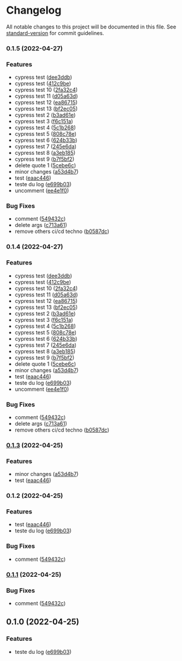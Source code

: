 # Changelog

All notable changes to this project will be documented in this file. See [standard-version](https://github.com/conventional-changelog/standard-version) for commit guidelines.

### 0.1.5 (2022-04-27)


### Features

* cypress test ([dee3ddb](https://github.com/WeeSi/nextMusic/commit/dee3ddb37c993a2f29743feb62276bc11837cdda))
* cypress test ([412c9be](https://github.com/WeeSi/nextMusic/commit/412c9bedc4ba6e0a19ca2ff33e83e39700975e4b))
* cypress test 10 ([2fa32c4](https://github.com/WeeSi/nextMusic/commit/2fa32c4bf37e57f76db2cca9cca0ff4961d7e72b))
* cypress test 11 ([d05a63d](https://github.com/WeeSi/nextMusic/commit/d05a63d46132fb714289e0f382a57efc15b81de0))
* cypress test 12 ([ea86715](https://github.com/WeeSi/nextMusic/commit/ea86715b6326776637ea108a2daf86265823ef66))
* cypress test 13 ([bf2ec05](https://github.com/WeeSi/nextMusic/commit/bf2ec05c6d42aa026116bc092148a35e4d3f7934))
* cypress test 2 ([b3ad61e](https://github.com/WeeSi/nextMusic/commit/b3ad61e14404eed74ed20bd9ed6f0510533ef2db))
* cypress test 3 ([f6c151a](https://github.com/WeeSi/nextMusic/commit/f6c151abec0455e2ff8a4b85fd0696a0b7c8b7a9))
* cypress test 4 ([5c1b268](https://github.com/WeeSi/nextMusic/commit/5c1b268018e352cb7d6a16833c4aeb99565911e2))
* cypress test 5 ([808c78e](https://github.com/WeeSi/nextMusic/commit/808c78ea01c16b7a0a8619c5dab67167785f4478))
* cypress test 6 ([624b33b](https://github.com/WeeSi/nextMusic/commit/624b33be3a312de457f0525d6ee3bc0f51cce01f))
* cypress test 7 ([245e6da](https://github.com/WeeSi/nextMusic/commit/245e6dadfe6e7ee7fa80f5b6a8e5759667e0c100))
* cypress test 8 ([a3eb185](https://github.com/WeeSi/nextMusic/commit/a3eb18500027b7ca1a74f047fe98b28785c4d2ea))
* cypress test 9 ([b7f5bf2](https://github.com/WeeSi/nextMusic/commit/b7f5bf2a36de3bfc92971d7c32dcea5c0bb3a709))
* delete quote 1 ([5cebe6c](https://github.com/WeeSi/nextMusic/commit/5cebe6c72819b3b7a30bf77ae420f2bd7abbb59a))
* minor changes ([a53d4b7](https://github.com/WeeSi/nextMusic/commit/a53d4b7539186bc573fd38dbd7dfbd895c29aa3b))
* test ([eaac446](https://github.com/WeeSi/nextMusic/commit/eaac44600ca8d72925241d1bc4702b59850d4fc4))
* teste du log ([e699b03](https://github.com/WeeSi/nextMusic/commit/e699b030a99f1cc782a2c14458abba8b55c927e5))
* uncomment ([ee4e1f0](https://github.com/WeeSi/nextMusic/commit/ee4e1f0ff0f46ed54aa3a9d8b5e48ebdd23a75ae))


### Bug Fixes

* comment ([549432c](https://github.com/WeeSi/nextMusic/commit/549432cb94f91cd679176e2ca3eda0a03837c405))
* delete args ([c713a61](https://github.com/WeeSi/nextMusic/commit/c713a61e9541732ffa1cbb2b1085aecf4808ebaa))
* remove others ci/cd techno ([b0587dc](https://github.com/WeeSi/nextMusic/commit/b0587dca6ef4fc20bb440bd3e95844281ed8e17b))

### 0.1.4 (2022-04-27)


### Features

* cypress test ([dee3ddb](https://github.com/WeeSi/nextMusic/commit/dee3ddb37c993a2f29743feb62276bc11837cdda))
* cypress test ([412c9be](https://github.com/WeeSi/nextMusic/commit/412c9bedc4ba6e0a19ca2ff33e83e39700975e4b))
* cypress test 10 ([2fa32c4](https://github.com/WeeSi/nextMusic/commit/2fa32c4bf37e57f76db2cca9cca0ff4961d7e72b))
* cypress test 11 ([d05a63d](https://github.com/WeeSi/nextMusic/commit/d05a63d46132fb714289e0f382a57efc15b81de0))
* cypress test 12 ([ea86715](https://github.com/WeeSi/nextMusic/commit/ea86715b6326776637ea108a2daf86265823ef66))
* cypress test 13 ([bf2ec05](https://github.com/WeeSi/nextMusic/commit/bf2ec05c6d42aa026116bc092148a35e4d3f7934))
* cypress test 2 ([b3ad61e](https://github.com/WeeSi/nextMusic/commit/b3ad61e14404eed74ed20bd9ed6f0510533ef2db))
* cypress test 3 ([f6c151a](https://github.com/WeeSi/nextMusic/commit/f6c151abec0455e2ff8a4b85fd0696a0b7c8b7a9))
* cypress test 4 ([5c1b268](https://github.com/WeeSi/nextMusic/commit/5c1b268018e352cb7d6a16833c4aeb99565911e2))
* cypress test 5 ([808c78e](https://github.com/WeeSi/nextMusic/commit/808c78ea01c16b7a0a8619c5dab67167785f4478))
* cypress test 6 ([624b33b](https://github.com/WeeSi/nextMusic/commit/624b33be3a312de457f0525d6ee3bc0f51cce01f))
* cypress test 7 ([245e6da](https://github.com/WeeSi/nextMusic/commit/245e6dadfe6e7ee7fa80f5b6a8e5759667e0c100))
* cypress test 8 ([a3eb185](https://github.com/WeeSi/nextMusic/commit/a3eb18500027b7ca1a74f047fe98b28785c4d2ea))
* cypress test 9 ([b7f5bf2](https://github.com/WeeSi/nextMusic/commit/b7f5bf2a36de3bfc92971d7c32dcea5c0bb3a709))
* delete quote 1 ([5cebe6c](https://github.com/WeeSi/nextMusic/commit/5cebe6c72819b3b7a30bf77ae420f2bd7abbb59a))
* minor changes ([a53d4b7](https://github.com/WeeSi/nextMusic/commit/a53d4b7539186bc573fd38dbd7dfbd895c29aa3b))
* test ([eaac446](https://github.com/WeeSi/nextMusic/commit/eaac44600ca8d72925241d1bc4702b59850d4fc4))
* teste du log ([e699b03](https://github.com/WeeSi/nextMusic/commit/e699b030a99f1cc782a2c14458abba8b55c927e5))
* uncomment ([ee4e1f0](https://github.com/WeeSi/nextMusic/commit/ee4e1f0ff0f46ed54aa3a9d8b5e48ebdd23a75ae))


### Bug Fixes

* comment ([549432c](https://github.com/WeeSi/nextMusic/commit/549432cb94f91cd679176e2ca3eda0a03837c405))
* delete args ([c713a61](https://github.com/WeeSi/nextMusic/commit/c713a61e9541732ffa1cbb2b1085aecf4808ebaa))
* remove others ci/cd techno ([b0587dc](https://github.com/WeeSi/nextMusic/commit/b0587dca6ef4fc20bb440bd3e95844281ed8e17b))

### [0.1.3](https://github.com/Bro7Alexis/nextMusic/compare/v0.1.1...v0.1.3) (2022-04-25)


### Features

* minor changes ([a53d4b7](https://github.com/Bro7Alexis/nextMusic/commit/a53d4b7539186bc573fd38dbd7dfbd895c29aa3b))
* test ([eaac446](https://github.com/Bro7Alexis/nextMusic/commit/eaac44600ca8d72925241d1bc4702b59850d4fc4))

### 0.1.2 (2022-04-25)


### Features

* test ([eaac446](https://github.com/Bro7Alexis/nextMusic/commit/eaac44600ca8d72925241d1bc4702b59850d4fc4))
* teste du log ([e699b03](https://github.com/Bro7Alexis/nextMusic/commit/e699b030a99f1cc782a2c14458abba8b55c927e5))


### Bug Fixes

* comment ([549432c](https://github.com/Bro7Alexis/nextMusic/commit/549432cb94f91cd679176e2ca3eda0a03837c405))

### [0.1.1](https://github.com/Bro7Alexis/nextMusic/compare/v0.1.0...v0.1.1) (2022-04-25)


### Bug Fixes

* comment ([549432c](https://github.com/Bro7Alexis/nextMusic/commit/549432cb94f91cd679176e2ca3eda0a03837c405))

## 0.1.0 (2022-04-25)


### Features

* teste du log ([e699b03](https://github.com/Bro7Alexis/nextMusic/commit/e699b030a99f1cc782a2c14458abba8b55c927e5))
